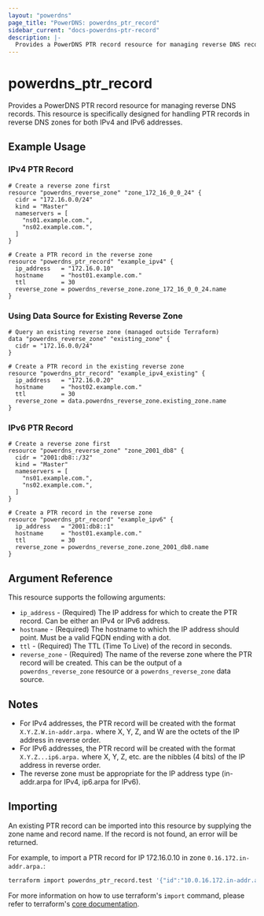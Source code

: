 ```yaml
---
layout: "powerdns"
page_title: "PowerDNS: powerdns_ptr_record"
sidebar_current: "docs-powerdns-ptr-record"
description: |-
  Provides a PowerDNS PTR record resource for managing reverse DNS records. This resource is specifically designed for handling PTR records in reverse DNS zones for both IPv4 and IPv6 addresses.
---
```


# powerdns_ptr_record

Provides a PowerDNS PTR record resource for managing reverse DNS records. This resource is specifically designed for handling PTR records in reverse DNS zones for both IPv4 and IPv6 addresses.

## Example Usage

### IPv4 PTR Record

```hcl
# Create a reverse zone first
resource "powerdns_reverse_zone" "zone_172_16_0_0_24" {
  cidr = "172.16.0.0/24"
  kind = "Master"
  nameservers = [
    "ns01.example.com.",
    "ns02.example.com.",
  ]
}

# Create a PTR record in the reverse zone
resource "powerdns_ptr_record" "example_ipv4" {
  ip_address   = "172.16.0.10"
  hostname     = "host01.example.com."
  ttl          = 30
  reverse_zone = powerdns_reverse_zone.zone_172_16_0_0_24.name
}
```

### Using Data Source for Existing Reverse Zone

```hcl
# Query an existing reverse zone (managed outside Terraform)
data "powerdns_reverse_zone" "existing_zone" {
  cidr = "172.16.0.0/24"
}

# Create a PTR record in the existing reverse zone
resource "powerdns_ptr_record" "example_ipv4_existing" {
  ip_address   = "172.16.0.20"
  hostname     = "host02.example.com."
  ttl          = 30
  reverse_zone = data.powerdns_reverse_zone.existing_zone.name
}
```

### IPv6 PTR Record

```hcl
# Create a reverse zone first
resource "powerdns_reverse_zone" "zone_2001_db8" {
  cidr = "2001:db8::/32"
  kind = "Master"
  nameservers = [
    "ns01.example.com.",
    "ns02.example.com.",
  ]
}

# Create a PTR record in the reverse zone
resource "powerdns_ptr_record" "example_ipv6" {
  ip_address   = "2001:db8::1"
  hostname     = "host01.example.com."
  ttl          = 30
  reverse_zone = powerdns_reverse_zone.zone_2001_db8.name
}
```

## Argument Reference

This resource supports the following arguments:

- `ip_address` - (Required) The IP address for which to create the PTR record. Can be either an IPv4 or IPv6 address.
- `hostname` - (Required) The hostname to which the IP address should point. Must be a valid FQDN ending with a dot.
- `ttl` - (Required) The TTL (Time To Live) of the record in seconds.
- `reverse_zone` - (Required) The name of the reverse zone where the PTR record will be created. This can be the output of a `powerdns_reverse_zone` resource or a `powerdns_reverse_zone` data source.

## Notes

- For IPv4 addresses, the PTR record will be created with the format `X.Y.Z.W.in-addr.arpa.` where X, Y, Z, and W are the octets of the IP address in reverse order.
- For IPv6 addresses, the PTR record will be created with the format `X.Y.Z...ip6.arpa.` where X, Y, Z, etc. are the nibbles (4 bits) of the IP address in reverse order.
- The reverse zone must be appropriate for the IP address type (in-addr.arpa for IPv4, ip6.arpa for IPv6).

## Importing

An existing PTR record can be imported into this resource by supplying the zone name and record name. If the record is not found, an error will be returned.

For example, to import a PTR record for IP 172.16.0.10 in zone `0.16.172.in-addr.arpa.`:

```bash
terraform import powerdns_ptr_record.test '{"id":"10.0.16.172.in-addr.arpa.:::PTR", "zone":"0.16.172.in-addr.arpa."}'
```

For more information on how to use terraform's `import` command, please refer to terraform's [core documentation](https://www.terraform.io/docs/import/index.html#currently-state-only).
